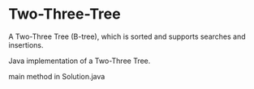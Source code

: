 # Two-Three-Tree
A Two-Three Tree (B-tree), which is sorted and supports searches and insertions.

Java implementation of a Two-Three Tree.

main method in Solution.java
